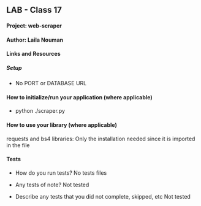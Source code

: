 ## LAB - Class 17
#### Project: web-scraper
#### Author: Laila Nouman

#### Links and Resources 
##### Setup

- No PORT or DATABASE URL

#### How to initialize/run your application (where applicable)

- python ./scraper.py

#### How to use your library (where applicable)

requests and bs4 libraries: Only the installation needed since it is imported in the file

#### Tests

- How do you run tests?
No tests files

- Any tests of note?
Not tested

- Describe any tests that you did not complete, skipped, etc
Not tested

